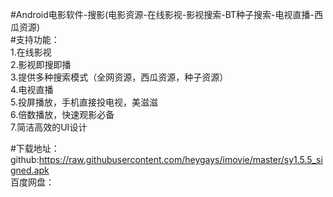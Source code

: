 #Android电影软件-搜影(电影资源-在线影视-影视搜索-BT种子搜索-电视直播-西瓜资源)
<br>
#支持功能：<br>
1.在线影视<br>
2.影视即搜即播<br>
3.提供多种搜索模式（全网资源，西瓜资源，种子资源）<br>
4.电视直播<br>
5.投屏播放，手机直接投电视，美滋滋<br>
6.倍数播放，快速观影必备<br>
7.简洁高效的UI设计<br>

#下载地址：<br>
github:https://raw.githubusercontent.com/heygays/imovie/master/sy1.5.5_signed.apk<br>
百度网盘：

